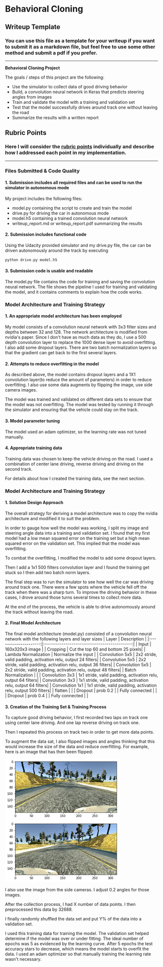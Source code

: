 # **Behavioral Cloning** 

## Writeup Template

### You can use this file as a template for your writeup if you want to submit it as a markdown file, but feel free to use some other method and submit a pdf if you prefer.

---

**Behavioral Cloning Project**

The goals / steps of this project are the following:
* Use the simulator to collect data of good driving behavior
* Build, a convolution neural network in Keras that predicts steering angles from images
* Train and validate the model with a training and validation set
* Test that the model successfully drives around track one without leaving the road
* Summarize the results with a written report


[//]: # (Image References)

[image1]: ./examples/placeholder.png "Model Visualization"
[image2]: ./examples/placeholder.png "Grayscaling"
[image3]: ./examples/placeholder_small.png "Recovery Image"
[image4]: ./examples/placeholder_small.png "Recovery Image"
[image5]: ./examples/placeholder_small.png "Recovery Image"
[image6]: ./examples/original.png "Normal Image"
[image7]: ./examples/flipped.png "Flipped Image"

## Rubric Points
### Here I will consider the [rubric points](https://review.udacity.com/#!/rubrics/432/view) individually and describe how I addressed each point in my implementation.  

---
### Files Submitted & Code Quality

#### 1. Submission includes all required files and can be used to run the simulator in autonomous mode

My project includes the following files:
* model.py containing the script to create and train the model
* drive.py for driving the car in autonomous mode
* model.h5 containing a trained convolution neural network 
* writeup_report.md or writeup_report.pdf summarizing the results

#### 2. Submission includes functional code
Using the Udacity provided simulator and my drive.py file, the car can be driven autonomously around the track by executing 
```sh
python drive.py model.h5
```

#### 3. Submission code is usable and readable

The model.py file contains the code for training and saving the convolution neural network. The file shows the pipeline I used for training and validating the model, and it contains comments to explain how the code works.

### Model Architecture and Training Strategy

#### 1. An appropriate model architecture has been employed

My model consists of a convolution neural network with 3x3 filter sizes and depths between 32 and 128. The network architecture is modified from nvidia's paper. Since I don't have as much data as they do, I use a 500 depth convolution layer to replace the 1000 dense layer to avoid overfitting. I also add some dropout layers. There are two batch normalization layers so that the gradient can get back to the first several layers.


#### 2. Attempts to reduce overfitting in the model

As described above, the model contains dropout layers and a 1X1 convolution layer(to reduce the amount of parameters) in order to reduce overfitting. I also use some data augments by flipping the image, use side camera images.

The model was trained and validated on different data sets to ensure that the model was not overfitting. The model was tested by running it through the simulator and ensuring that the vehicle could stay on the track.

#### 3. Model parameter tuning

The model used an adam optimizer, so the learning rate was not tuned manually.

#### 4. Appropriate training data

Training data was chosen to keep the vehicle driving on the road. I used a combination of center lane driving, reverse driving and driving on the second track.

For details about how I created the training data, see the next section. 

### Model Architecture and Training Strategy

#### 1. Solution Design Approach

The overall strategy for deriving a model architecture was to copy the nvidia architecture and modified it to suit the problem.

In order to gauge how well the model was working, I split my image and steering angle data into a training and validation set. I found that my first model had a low mean squared error on the training set but a high mean squared error on the validation set. This implied that the model was overfitting. 

To combat the overfitting, I modified the model to add some dropout layers.

Then I add a 1x1 500 filters convolution layer and I found the training get stuck so I then add two batch norm layers.

The final step was to run the simulator to see how well the car was driving around track one. There were a few spots where the vehicle fell off the track when there was a sharp turn. To improve the driving behavior in these cases, I drove around those turns several times to collect more data.

At the end of the process, the vehicle is able to drive autonomously around the track without leaving the road.

#### 2. Final Model Architecture

The final model architecture (model.py) consisted of a convolution neural network with the following layers and layer sizes
| Layer                 |     Description                               | 
|:---------------------:|:---------------------------------------------:| 
| Input                 | 160x320x3  image                            | 
| Cropping              | Cut the top 60 and bottom 25 pixels|
| Lambda Normalization  |         Normalize the  input             |
| Convolution 5x5       | 2x2 stride, valid padding, activation relu, output 24 filters|
| Convolution 5x5       | 2x2 stride, valid padding, activation relu, output 36 filters|
| Convolution 5x5       | 2x2 stride, valid padding, activation relu, output 48 filters|
| Batch Normalization   |                                                 |
| Convolution 3x3       | 1x1 stride, valid padding, activation relu, output 64 filters|
| Convolution 3x3       | 1x1 stride, valid padding, activation relu, output 64 filters|
| Convolution 1x1       | 1x1 stride, valid padding, activation relu, output 500 filters|
| flatten               |                                           |
| Dropout               |   prob 0.2                                    |
| Fully connected       |                                               |
| Dropout               |   prob 0.4                                      |
| Fully connected       |                                               |


#### 3. Creation of the Training Set & Training Process

To capture good driving behavior, I first recorded two laps on track one using center lane driving. And one lap reverse driving on track one.

Then I repeated this process on track two in order to get more data points.

To augment the data sat, I also flipped images and angles thinking that this would increase the size of the data and reduce overfitting. For example, here is an image that has then been flipped:

![alt text][image6]
![alt text][image7]

I also use the image from the side cameras. I adjust 0.2 angles for those images.

After the collection process, I had X number of data points. I then preprocessed this data by 32688.


I finally randomly shuffled the data set and put Y% of the data into a validation set. 

I used this training data for training the model. The validation set helped determine if the model was over or under fitting. The ideal number of epochs was 5 as evidenced by the learning curve. After 5 epochs the test accuracy stars to decrease, which means the model starts to overfit the data. I used an adam optimizer so that manually training the learning rate wasn't necessary.
